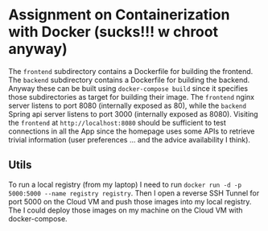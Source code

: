# Assignment on Containerization with Docker (sucks!!! w chroot anyway)

The `frontend` subdirectory contains a Dockerfile for building the frontend.
The `backend` subdirectory contains a Dockerfile for building the backend.
Anyway these can be built using `docker-compose build` since it specifies those subdirectories as target for building their image.
The `frontend` nginx server listens to port 8080 (internally exposed as 80), while the `backend` Spring api server listens to port 3000 (internally exposed as 8080).
Visiting the `frontend` at `http://localhost:8080` should be sufficient to test connections in all the App since the homepage uses some APIs to retrieve trivial information (user preferences ... and the advice availability I think).

## Utils

To run a local registry (from my laptop) I need to run `docker run -d -p 5000:5000 --name registry registry`.
Then I open a reverse SSH Tunnel for port 5000 on the Cloud VM and push those images into my local registry.
The I could deploy those images on my machine on the Cloud VM with docker-compose.
